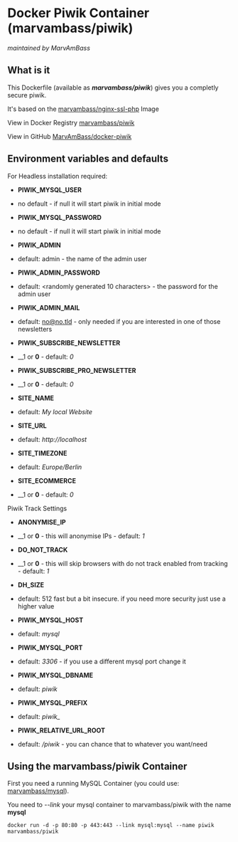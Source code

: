 # Docker Piwik Container (marvambass/piwik)
_maintained by MarvAmBass_

## What is it

This Dockerfile (available as ___marvambass/piwik___) gives you a completly secure piwik.

It's based on the [marvambass/nginx-ssl-php](https://registry.hub.docker.com/u/marvambass/nginx-ssl-php/) Image

View in Docker Registry [marvambass/piwik](https://registry.hub.docker.com/u/marvambass/piwik/)

View in GitHub [MarvAmBass/docker-piwik](https://github.com/MarvAmBass/docker-piwik)

## Environment variables and defaults

For Headless installation required:

* __PIWIK\_MYSQL\_USER__
 * no default - if null it will start piwik in initial mode
* __PIWIK\_MYSQL\_PASSWORD__
 * no default - if null it will start piwik in initial mode

* __PIWIK\_ADMIN__
 * default: admin - the name of the admin user
* __PIWIK\_ADMIN\_PASSWORD__
 * default: <randomly generated 10 characters> - the password for the admin user
* __PIWIK\_ADMIN\_MAIL__
 * default: no@no.tld - only needed if you are interested in one of those newsletters
* __PIWIK\_SUBSCRIBE\_NEWSLETTER__
 * __1 or __0__ - default: _0_
* __PIWIK\_SUBSCRIBE\_PRO\_NEWSLETTER__
 * __1 or __0__ - default: _0_

* __SITE\_NAME__
 * default: _My local Website_
* __SITE\_URL__
 * default: _http://localhost_
* __SITE\_TIMEZONE__
 * default: _Europe/Berlin_
* __SITE\_ECOMMERCE__
 * __1 or __0__ - default: _0_

Piwik Track Settings
* __ANONYMISE\_IP__
 * __1 or __0__ - this will anonymise IPs - default: _1_
* __DO\_NOT\_TRACK__
 * __1 or __0__ - this will skip browsers with do not track enabled from tracking - default: _1_
 
* __DH\_SIZE__
 * default: 512 fast but a bit insecure. if you need more security just use a higher value
* __PIWIK\_MYSQL\_HOST__
 * default: _mysql_
* __PIWIK\_MYSQL\_PORT__
 * default: _3306_ - if you use a different mysql port change it
* __PIWIK\_MYSQL\_DBNAME__
 * default: _piwik_
* __PIWIK\_MYSQL\_PREFIX__
 * default: _piwik\__
* __PIWIK\_RELATIVE\_URL\_ROOT__
 * default: _/piwik_ - you can chance that to whatever you want/need

## Using the marvambass/piwik Container

First you need a running MySQL Container (you could use: [marvambass/mysql](https://registry.hub.docker.com/u/marvambass/mysql/)).

You need to _--link_ your mysql container to marvambass/piwik with the name __mysql__

    docker run -d -p 80:80 -p 443:443 --link mysql:mysql --name piwik marvambass/piwik
